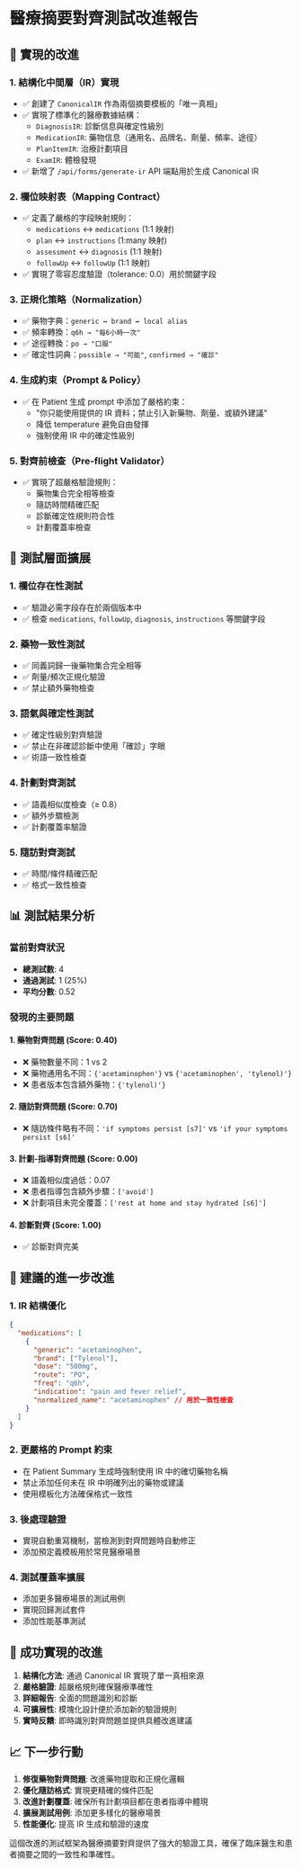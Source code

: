 # 醫療摘要對齊測試改進報告

## 🎯 實現的改進

### 1. 結構化中間層（IR）實現
- ✅ 創建了 `CanonicalIR` 作為兩個摘要模板的「唯一真相」
- ✅ 實現了標準化的醫療數據結構：
  - `DiagnosisIR`: 診斷信息與確定性級別
  - `MedicationIR`: 藥物信息（通用名、品牌名、劑量、頻率、途徑）
  - `PlanItemIR`: 治療計劃項目
  - `ExamIR`: 體檢發現
- ✅ 新增了 `/api/forms/generate-ir` API 端點用於生成 Canonical IR

### 2. 欄位映射表（Mapping Contract）
- ✅ 定義了嚴格的字段映射規則：
  - `medications` ↔ `medications` (1:1 映射)
  - `plan` ↔ `instructions` (1:many 映射)
  - `assessment` ↔ `diagnosis` (1:1 映射)
  - `followUp` ↔ `followUp` (1:1 映射)
- ✅ 實現了零容忍度驗證（tolerance: 0.0）用於關鍵字段

### 3. 正規化策略（Normalization）
- ✅ 藥物字典：`generic ↔ brand ↔ local alias`
- ✅ 頻率轉換：`q6h → "每6小時一次"`
- ✅ 途徑轉換：`po → "口服"`
- ✅ 確定性詞典：`possible → "可能"`, `confirmed → "確診"`

### 4. 生成約束（Prompt & Policy）
- ✅ 在 Patient 生成 prompt 中添加了嚴格約束：
  - "你只能使用提供的 IR 資料；禁止引入新藥物、劑量、或額外建議"
  - 降低 temperature 避免自由發揮
  - 強制使用 IR 中的確定性級別

### 5. 對齊前檢查（Pre-flight Validator）
- ✅ 實現了超嚴格驗證規則：
  - 藥物集合完全相等檢查
  - 隨訪時間精確匹配
  - 診斷確定性規則符合性
  - 計劃覆蓋率檢查

## 🧪 測試層面擴展

### 1. 欄位存在性測試
- ✅ 驗證必需字段存在於兩個版本中
- ✅ 檢查 `medications`, `followUp`, `diagnosis`, `instructions` 等關鍵字段

### 2. 藥物一致性測試
- ✅ 同義詞歸一後藥物集合完全相等
- ✅ 劑量/頻次正規化驗證
- ✅ 禁止額外藥物檢查

### 3. 語氣與確定性測試
- ✅ 確定性級別對齊驗證
- ✅ 禁止在非確認診斷中使用「確診」字眼
- ✅ 術語一致性檢查

### 4. 計劃對齊測試
- ✅ 語義相似度檢查（≥ 0.8）
- ✅ 額外步驟檢測
- ✅ 計劃覆蓋率驗證

### 5. 隨訪對齊測試
- ✅ 時間/條件精確匹配
- ✅ 格式一致性檢查

## 📊 測試結果分析

### 當前對齊狀況
- **總測試數**: 4
- **通過測試**: 1 (25%)
- **平均分數**: 0.52

### 發現的主要問題

#### 1. 藥物對齊問題 (Score: 0.40)
- ❌ 藥物數量不同：1 vs 2
- ❌ 藥物通用名不同：`{'acetaminophen'}` vs `{'acetaminophen', 'tylenol)'}`
- ❌ 患者版本包含額外藥物：`{'tylenol)'}`

#### 2. 隨訪對齊問題 (Score: 0.70)
- ❌ 隨訪條件略有不同：`'if symptoms persist [s7]'` vs `'if your symptoms persist [s6]'`

#### 3. 計劃-指導對齊問題 (Score: 0.00)
- ❌ 語義相似度過低：0.07
- ❌ 患者指導包含額外步驟：`['avoid']`
- ❌ 計劃項目未完全覆蓋：`['rest at home and stay hydrated [s6]']`

#### 4. 診斷對齊 (Score: 1.00)
- ✅ 診斷對齊完美

## 🔧 建議的進一步改進

### 1. IR 結構優化
```json
{
  "medications": [
    {
      "generic": "acetaminophen",
      "brand": ["Tylenol"],
      "dose": "500mg",
      "route": "PO",
      "freq": "q6h",
      "indication": "pain and fever relief",
      "normalized_name": "acetaminophen" // 用於一致性檢查
    }
  ]
}
```

### 2. 更嚴格的 Prompt 約束
- 在 Patient Summary 生成時強制使用 IR 中的確切藥物名稱
- 禁止添加任何未在 IR 中明確列出的藥物或建議
- 使用模板化方法確保格式一致性

### 3. 後處理驗證
- 實現自動重寫機制，當檢測到對齊問題時自動修正
- 添加預定義模板用於常見醫療場景

### 4. 測試覆蓋率擴展
- 添加更多醫療場景的測試用例
- 實現回歸測試套件
- 添加性能基準測試

## 🎉 成功實現的改進

1. **結構化方法**: 通過 Canonical IR 實現了單一真相來源
2. **嚴格驗證**: 超嚴格規則確保醫療準確性
3. **詳細報告**: 全面的問題識別和診斷
4. **可擴展性**: 模塊化設計便於添加新的驗證規則
5. **實時反饋**: 即時識別對齊問題並提供具體改進建議

## 📈 下一步行動

1. **修復藥物對齊問題**: 改進藥物提取和正規化邏輯
2. **優化隨訪格式**: 實現更精確的條件匹配
3. **改進計劃覆蓋**: 確保所有計劃項目都在患者指導中體現
4. **擴展測試用例**: 添加更多樣化的醫療場景
5. **性能優化**: 提高 IR 生成和驗證的速度

這個改進的測試框架為醫療摘要對齊提供了強大的驗證工具，確保了臨床醫生和患者摘要之間的一致性和準確性。
